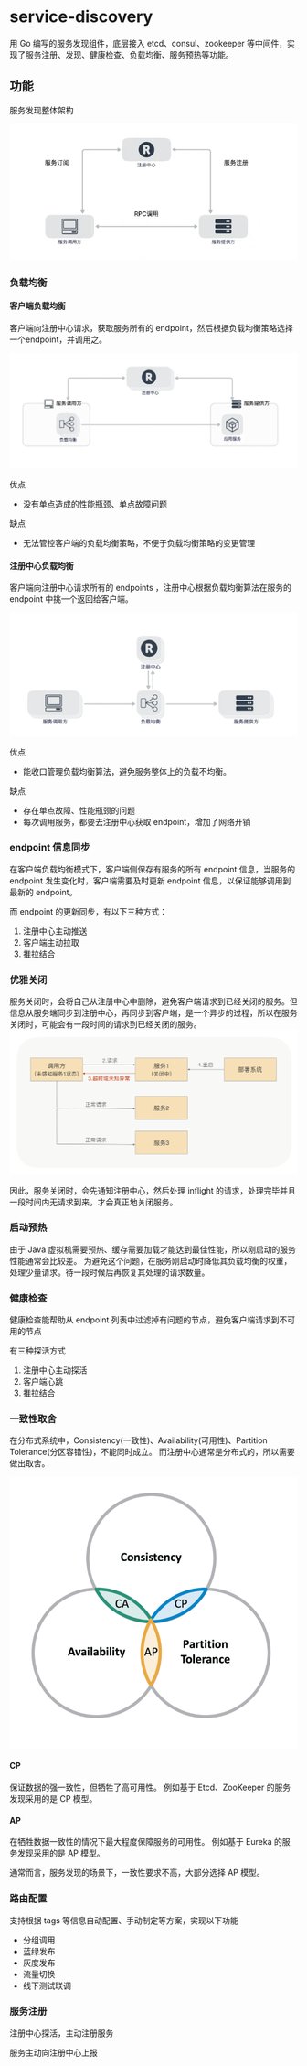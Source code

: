 # service-discovery

用 Go 编写的服务发现组件，底层接入 etcd、consul、zookeeper 等中间件，实现了服务注册、发现、健康检查、负载均衡、服务预热等功能。

## 功能
服务发现整体架构

![img_1.png](docs/images/img_1.png)


### 负载均衡
#### 客户端负载均衡
客户端向注册中心请求，获取服务所有的 endpoint，然后根据负载均衡策略选择一个endpoint，并调用之。

![img_2.png](docs/images/img_2.png)

优点
- 没有单点造成的性能瓶颈、单点故障问题

缺点
- 无法管控客户端的负载均衡策略，不便于负载均衡策略的变更管理

#### 注册中心负载均衡
客户端向注册中心请求所有的 endpoints ，注册中心根据负载均衡算法在服务的 endpoint 中挑一个返回给客户端。

![img_4.png](docs/images/img_4.png)

优点
- 能收口管理负载均衡算法，避免服务整体上的负载不均衡。

缺点
- 存在单点故障、性能瓶颈的问题
- 每次调用服务，都要去注册中心获取 endpoint，增加了网络开销

### endpoint 信息同步
在客户端负载均衡模式下，客户端侧保存有服务的所有 endpoint 信息，当服务的 endpoint 发生变化时，客户端需要及时更新 endpoint 信息，以保证能够调用到最新的 endpoint。

而 endpoint 的更新同步，有以下三种方式：
1. 注册中心主动推送
2. 客户端主动拉取
3. 推拉结合

### 优雅关闭
服务关闭时，会将自己从注册中心中删除，避免客户端请求到已经关闭的服务。但信息从服务端同步到注册中心，再同步到客户端，是一个异步的过程，所以在服务关闭时，可能会有一段时间的请求到已经关闭的服务。
![img_5.png](docs/images/img_5.png)

因此，服务关闭时，会先通知注册中心，然后处理 inflight 的请求，处理完毕并且一段时间内无请求到来，才会真正地关闭服务。

### 启动预热
由于 Java 虚拟机需要预热、缓存需要加载才能达到最佳性能，所以刚启动的服务性能通常会比较差。
为避免这个问题，在服务刚启动时降低其负载均衡的权重，处理少量请求。待一段时候后再恢复其处理的请求数量。

### 健康检查
健康检查能帮助从 endpoint 列表中过滤掉有问题的节点，避免客户端请求到不可用的节点

有三种探活方式
1. 注册中心主动探活
2. 客户端心跳
3. 推拉结合

### 一致性取舍
在分布式系统中，Consistency(一致性)、Availability(可用性)、Partition Tolerance(分区容错性)，不能同时成立。
而注册中心通常是分布式的，所以需要做出取舍。

![img_3.png](docs/images/img_3.png)

#### CP
保证数据的强一致性，但牺牲了高可用性。
例如基于 Etcd、ZooKeeper 的服务发现采用的是 CP 模型。

#### AP
在牺牲数据一致性的情况下最大程度保障服务的可用性。
例如基于 Eureka 的服务发现采用的是 AP 模型。

通常而言，服务发现的场景下，一致性要求不高，大部分选择 AP 模型。

### 路由配置
支持根据 tags 等信息自动配置、手动制定等方案，实现以下功能
- 分组调用
- 蓝绿发布
- 灰度发布
- 流量切换
- 线下测试联调

### 服务注册
注册中心探活，主动注册服务

服务主动向注册中心上报



